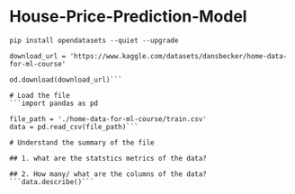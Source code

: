 # House-Price-Prediction-Model

```pip install opendatasets --quiet --upgrade```
```import opendatasets as od
download_url = 'https://www.kaggle.com/datasets/dansbecker/home-data-for-ml-course'

od.download(download_url)```

# Load the file
```import pandas as pd

file_path = './home-data-for-ml-course/train.csv'
data = pd.read_csv(file_path)```

# Understand the summary of the file

## 1. what are the statstics metrics of the data?

## 2. How many/ what are the columns of the data?
```data.describe()```
